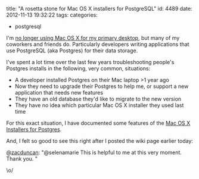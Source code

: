 title: "A rosetta stone for Mac OS X installers for PostgreSQL"
id: 4489
date: 2012-11-13 19:32:22
tags: 
categories: 
- postgresql

I'm [no longer using Mac OS X for my primary desktop](http://www.chesnok.com/daily/2012/11/13/a-mostly-working-lenovo-x230-running-ubuntu-and-gnome3-two-weeks-later/), but many of my coworkers and friends do. Particularly developers writing applications that use PostgreSQL (aka Postgres) for their data storage.

I've spent a lot time over the last few years troubleshooting people's Postgres installs in the following, very common, situations:

*   A developer installed Postgres on their Mac laptop >1 year ago
*   Now they need to upgrade their Postgres to help me, or support a new application that needs new features
*   They have an old database they'd like to migrate to the new version
*   They have no idea which particular Mac OS X installer they used last time

For this exact situation, I have documented some features of the [Mac OS X Installers for Postgres](https://wiki.postgresql.org/wiki/Installers/Mac_OS_X).

And, I felt so good to see this right after I posted the wiki page earlier today: 

@[zacduncan](https://twitter.com/zacduncan/status/268467215853056000): "@selenamarie This is helpful to me at this very moment. Thank you. "

\o/
